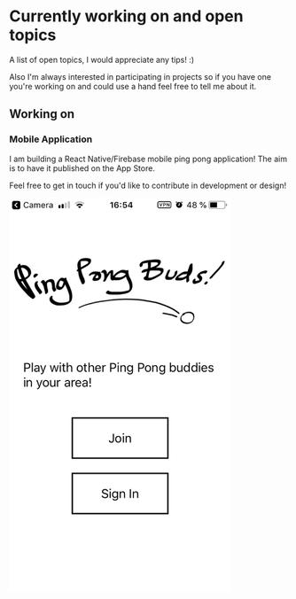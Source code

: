 # Currently working on and open topics 
A list of open topics, I would appreciate any tips! :)

Also I'm always interested in participating in projects so if you have one you're working on and could use a hand feel free to tell me about it.

## Working on 
### Mobile Application
I am building a React Native/Firebase mobile ping pong application! 
The aim is to have it published on the App Store. 

Feel free to get in touch if you'd like to contribute in development or design!


<img src="images/pingpongbuds.PNG" width="400">
